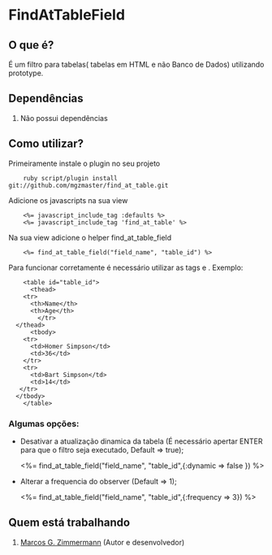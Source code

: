 # FindAtTableField

## O que é?

É um filtro para tabelas( tabelas em HTML e não Banco de Dados) utilizando prototype.

## Dependências

1. Não possui dependências

## Como utilizar?

Primeiramente instale o plugin no seu projeto

        ruby script/plugin install git://github.com/mgzmaster/find_at_table.git 

Adicione os javascripts na sua view

        <%= javascript_include_tag :defaults %>
        <%= javascript_include_tag 'find_at_table' %>

Na sua view adicione o helper find_at_table_field

        <%= find_at_table_field("field_name", "table_id") %>

Para funcionar corretamente é necessário utilizar as tags <thead></thead> e <tbody> </tbody>. Exemplo:

        <table id="table_id">
          <thead>
	    <tr>
	      <th>Name</th>
	      <th>Age</th>
            </tr>
	  </thead>
          <tbody>
	    <tr>
	      <td>Homer Simpson</td>
	      <td>36</td>
	    </tr>
	    <tr>
	      <td>Bart Simpson</td>
	      <td>14</td>
	   </tr>
	  </tbody>
        </table>

### Algumas opções:

* Desativar a atualização dinamica da tabela (É necessário apertar ENTER para que o filtro seja executado, Default => true);
        
	<%= find_at_table_field("field_name", "table_id",{:dynamic => false }) %>

* Alterar a frequencia do observer (Default => 1); 

	<%= find_at_table_field("field_name", "table_id",{:frequency => 3}) %>

## Quem está trabalhando

1. [Marcos G. Zimmermann][mz] (Autor e desenvolvedor)


[mz]: http://marcosz.com.br
